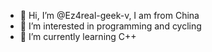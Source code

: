- 👋 Hi, I’m @Ez4real-geek-v, I am from China
- 👀 I’m interested in programming and cycling
- 🌱 I’m currently learning C++

<!---
Ez4real-geek-v/Ez4real-geek-v is a ✨ special ✨ repository because its `README.md` (this file) appears on your GitHub profile.
You can click the Preview link to take a look at your changes.
--->
